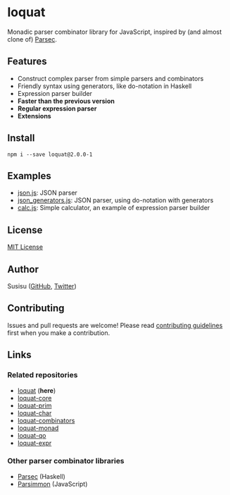 # loquat
Monadic parser combinator library for JavaScript, inspired by (and almost clone of) [Parsec](https://github.com/aslatter/parsec/).

## Features
* Construct complex parser from simple parsers and combinators
* Friendly syntax using generators, like do-notation in Haskell
* Expression parser builder
* **Faster than the previous version**
* **Regular expression parser**
* **Extensions**

## Install
``` shell
npm i --save loquat@2.0.0-1
```

## Examples
* [json.js](https://github.com/susisu/loquat2/blob/master/examples/json.js): JSON parser
* [json_generators.js](https://github.com/susisu/loquat2/blob/master/examples/json_generators.js): JSON parser, using do-notation with generators
* [calc.js](https://github.com/susisu/loquat2/blob/master/examples/calc.js): Simple calculator, an example of expression parser builder

## License
[MIT License](http://opensource.org/licenses/mit-license.php)

## Author
Susisu ([GitHub](https://github.com/susisu), [Twitter](https://twitter.com/susisu2413))

## Contributing
Issues and pull requests are welcome!
Please read [contributing guidelines](https://github.com/susisu/loquat2/blob/master/CONTRIBUTING.md) first when you make a contribution.

## Links
### Related repositories
* [loquat](https://github.com/susisu/loquat2) (**here**)
* [loquat-core](https://github.com/susisu/loquat-core)
* [loquat-prim](https://github.com/susisu/loquat-prim)
* [loquat-char](https://github.com/susisu/loquat-char)
* [loquat-combinators](https://github.com/susisu/loquat-combinators)
* [loquat-monad](https://github.com/susisu/loquat-monad)
* [loquat-qo](https://github.com/susisu/loquat-qo)
* [loquat-expr](https://github.com/susisu/loquat-expr)

### Other parser combinator libraries
* [Parsec](https://github.com/aslatter/parsec/) (Haskell)
* [Parsimmon](https://github.com/jneen/parsimmon) (JavaScript)
